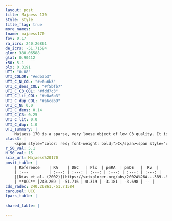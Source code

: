 ```yaml
---
layout: post
title: Majaess 170
style: style
title_flag: true
more_names: 
fname: majaess170
fov: 0.17
ra_icrs: 240.26861
de_icrs: -51.71584
glon: 330.06588
glat: 0.90412
r50: 5.1
plx: 0.3191
UTI: "0.08"
UTI_COLOR: "#edb3b3"
UTI_C_N_COL: "#e0a6b3"
UTI_C_dens_COL: "#f5bfb7"
UTI_C_C3_COL: "#fdd7c3"
UTI_C_lit_COL: "#e0a6b3"
UTI_C_dup_COL: "#a6cab9"
UTI_C_N: 0.0
UTI_C_dens: 0.14
UTI_C_C3: 0.25
UTI_C_lit: 0.0
UTI_C_dup: 1.0
UTI_summary: |
    Majaess 170 is a sparse, very loose object of low C3 quality. It is rarely studied in the literature, with no articles listed in the last 23 years.<br><br><span style="color: #99180f; font-weight: bold;">Warning: </span>contains less than 25 stars with <i>P>0.5</i> estimated.
class3: |
    <span style="color: red; font-weight: bold;">C</span><span style="color: red; font-weight: bold;">C</span>
r_50_val: 5.1
N_50_val: 15
scix_url: Majaess%20170
posit_table: |
    | Reference    | RA    | DEC   | Plx  | pmRA  | pmDE   |  Rv  |
    | :---         | :---: | :---: | :---: | :---: | :---: | :---: |
    |[Dias et al. (2002)](https://scixplorer.org/abs/2002A%26A...389..871D) | 240.217 | -51.711 | -- | -3.25 | -3.76 | -- |
    | **UCC** |240.269 | -51.716 | 0.319 | -3.181 | -3.698 | -- | 
cds_radec: 240.26861,-51.71584
carousel: UCC
fpars_table: |
    
shared_table: |
    
---
```

